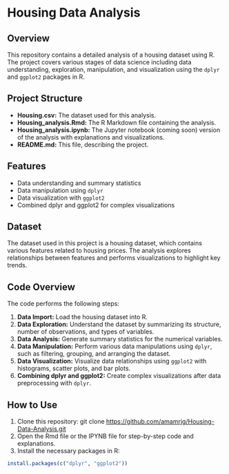 # Housing Data Analysis

## Overview
This repository contains a detailed analysis of a housing dataset using R. The project covers various stages of data science including data understanding, exploration, manipulation, and visualization using the `dplyr` and `ggplot2` packages in R. 

## Project Structure
- **Housing.csv:** The dataset used for this analysis.
- **Housing_analysis.Rmd:** The R Markdown file containing the analysis.
- **Housing_analysis.ipynb:** The Jupyter notebook (coming soon) version of the analysis with explanations and visualizations.
- **README.md:** This file, describing the project.

## Features
- Data understanding and summary statistics
- Data manipulation using `dplyr`
- Data visualization with `ggplot2`
- Combined dplyr and ggplot2 for complex visualizations

## Dataset
The dataset used in this project is a housing dataset, which contains various features related to housing prices. The analysis explores relationships between features and performs visualizations to highlight key trends.

## Code Overview
The code performs the following steps:
1. **Data Import:** Load the housing dataset into R.
2. **Data Exploration:** Understand the dataset by summarizing its structure, number of observations, and types of variables.
3. **Data Analysis:** Generate summary statistics for the numerical variables.
4. **Data Manipulation:** Perform various data manipulations using `dplyr`, such as filtering, grouping, and arranging the dataset.
5. **Data Visualization:** Visualize data relationships using `ggplot2` with histograms, scatter plots, and bar plots.
6. **Combining dplyr and ggplot2:** Create complex visualizations after data preprocessing with `dplyr`.

## How to Use
1. Clone this repository: 
git clone https://github.com/amamrjg/Housing-Data-Analysis.git
2. Open the Rmd file or the IPYNB file for step-by-step code and explanations.
3. Install the necessary packages in R:
```R
install.packages(c("dplyr", "ggplot2"))
